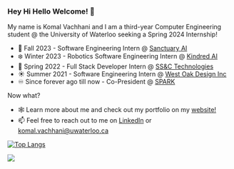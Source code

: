 ### Hey Hi Hello Welcome! 👋

<!--
**komalvachhani/komalvachhani** is a ✨ _special_ ✨ repository because its `README.md` (this file) appears on your GitHub profile. 

Here are some ideas to get you started:
- 🔭 I’m currently working on ...
- 🌱 I’m currently learning ...
- 👯 I’m looking to collaborate on ...
- 🤔 I’m looking for help with ...
- 💬 Ask me about ...
- 📫 How to reach me: ...
- 😄 Pronouns: ...
- ⚡ Fun fact: ...
-->

My name is Komal Vachhani and I am a third-year Computer Engineering student @ the University of Waterloo seeking a Spring 2024 Internship!
- 🍂 Fall 2023 - Software Engineering Intern @ [Sanctuary AI](https://sanctuary.ai/)
- ❄️ Winter 2023 - Robotics Software Engineering Intern @ [Kindred AI](https://www.kindred.ai/)
- 🌱 Spring 2022 - Full Stack Developer Intern @ [SS&C Technologies](https://www.ssctech.com/)
- ☀️ Summer 2021 - Software Engineering Intern @ [West Oak Design Inc](https://gosmarthub.com/)
- ♾ Since forever ago till now - Co-President @ [SPARK](https://www.startthespark.ca/)

Now what?
- 🕸 Learn more about me and check out my portfolio on my [website!](https://komalvachhani.com/)
- 📫 Feel free to reach out to me on [LinkedIn](https://www.linkedin.com/in/komalvachhani/) or komal.vachhani@uwaterloo.ca

<!-- - ⚡ Fun fact: I programmed my [first website](https://twitter.com/MsLRichards/status/673905591081967616?s=20) in Grade 7 titled "All About Water Pollution" using HTML/CSS and Komodo IDE! -->

<!-- [![Most Used Languages](https://github-readme-stats.vercel.app/api/top-langs/?username=komalvachhani&layout=compact&count_private=true)](https://github.com/anuraghazra/github-readme-stats)
 -->
[![Top Langs](https://github-readme-stats.vercel.app/api/top-langs/?username=komalvachhani&layout=compact)](https://github.com/anuraghazra/github-readme-stats)

![](https://komarev.com/ghpvc/?username=komalvachhani&color=blue)</h1> 

